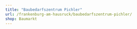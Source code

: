 ```yaml
---
title: "Baubedarfszentrum Pichler"
url: /frankenburg-am-hausruck/baubedarfszentrum-pichler/
shop: Baumarkt
---
```

